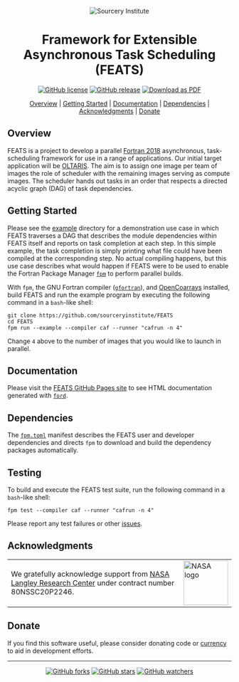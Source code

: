 <a name="top"> </a>

[This document is formatted with GitHub-Flavored Markdown.              ]:#
[For better viewing, including hyperlinks, read it online at            ]:#
[https://github.com/sourceryinstitute/FEATS/blob/master/README.md]:#
<div align="center">

![Sourcery Institute][sourcery-institute logo]


Framework for Extensible Asynchronous Task Scheduling (FEATS)
=============================================================

[![GitHub license][license img]](./LICENSE)
[![GitHub release][release img]](https://github.com/sourceryinstitute/FEATS/releases/latest)
[![Download as PDF][pdf img]](https://md2pdf.herokuapp.com/sourceryinstitute/FEATS/blob/master/README.pdf)

[Overview](#overview) | [Getting Started](#getting-started) | [Documentation](#documentation) | [Dependencies](#dependencies) | [Acknowledgments](#acknowledgments) | [Donate](#donate)

</div>

Overview
--------
FEATS is a project to develop a parallel [Fortran 2018] asynchronous, task-scheduling
framework for use in a range of applications.  Our initial target application will be
[OLTARIS].  The aim is to assign one image per team of images the role of scheduler
with the remaining images serving as compute images.  The scheduler hands out tasks
in an order that respects a directed acyclic graph (DAG) of task dependencies.  

Getting Started
---------------
Please see the [example] directory for a demonstration use case in which FEATS traverses
a DAG that describes the module dependencies within FEATS itself and reports on task
completion at each step.  In this simple example, the task completion is simply printing
what file could have been compiled at the corresponding step.  No actual compiling happens,
but this use case describes what would happen if FEATS were to be used to enable the
 Fortran Package Manager [`fpm`] to perform parallel builds.

With `fpm`, the GNU Fortran compiler ([`gfortran`]), and [OpenCoarrays] installed, build 
FEATS and run the example program by executing the following command in a `bash`-like 
shell:
```
git clone https://github.com/sourceryinstitute/FEATS
cd FEATS
fpm run --example --compiler caf --runner "cafrun -n 4" 
```
Change `4` above to the number of images that you would like to launch in parallel.

Documentation
-------------
Please visit the [FEATS GitHub Pages site] to see HTML documentation generated 
with [`ford`].

Dependencies
-------------
The [`fpm.toml`] manifest describes the FEATS user and developer dependencies
and directs `fpm` to download and build the dependency packages automatically.  

Testing
-------
To build and execute the FEATS test suite, run the following command in a
`bash`-like shell:
```
fpm test --compiler caf --runner "cafrun -n 4"
```

Please report any test failures or other [issues].

Acknowledgments
----------------

| | |
|-|-|
| We gratefully acknowledge support from [NASA Langley Research Center] under contract number 80NSSC20P2246.  | <img src="https://user-images.githubusercontent.com/13108868/112893191-304ce180-908f-11eb-8bea-e0cab5322aa8.png" alt="NASA logo" width="100">|

Donate
------
If you find this software useful, please consider donating code or
[currency](http://bit.ly/donate-to-sourcery-institute) to aid in development efforts.

---

<div align="center">

[![GitHub forks](https://img.shields.io/github/forks/sourceryinstitute/FEATS.svg?style=social&label=Fork)](https://github.com/sourceryinstitute/FEATS/fork)
[![GitHub stars](https://img.shields.io/github/stars/sourceryinstitute/FEATS.svg?style=social&label=Star)](https://github.com/sourceryinstitute/FEATS)
[![GitHub watchers](https://img.shields.io/github/watchers/sourceryinstitute/FEATS.svg?style=social&label=Watch)](https://github.com/sourceryinstitute/FEATS)

</div>

[Hyperlinks]:#

[Overview]: #overview
[Prerequisites]: #prerequisites
[Downloading, building, and testing]: #downloading-building-and-testing
[Acknowledgments]: #acknowledgments
[Donate]: #donate

[`fpm`]: https://github.com/fortran-lang/fpm
[`fpm.toml`]: ./fpm.toml
[`gfortran`]: https://gcc.gnu.org
[OpenCoarrays]: https://github.com/sourceryinstitute/opencoarrays
[OLTARIS]: https://oltaris.nasa.gov
[example]: ./example
[FEATS GitHub Pages site]: https://sourceryinstitute.github.io/FEATS/
[`ford`]: https://github.com/Fortran-FOSS-Programmers/ford
[Fortran 2018]: https://j3-fortran.org/doc/year/18/18-007r1.pdf

[sourcery-institute logo]: http://www.sourceryinstitute.org/uploads/4/9/9/6/49967347/sourcery-logo-rgb-hi-rez-1.png

[NASA Langley Research Center]: https://www.nasa.gov/langley

[issues]: https://github.com/sourceryinstitute/FEATS/issues

[download img]: https://img.shields.io/github/downloads/sourceryinstitute/FEATS/total.svg?style=flat-square "Download count badge"
[license img]: https://img.shields.io/badge/license-BSD--3-blue.svg?style=flat-square "BSD-3 License badge"
[release img]: https://img.shields.io/github/release/sourceryinstitute/FEATS.svg?style=flat-square "Latest release badge"
[pdf img]: https://img.shields.io/badge/PDF-README.md-6C2DC7.svg?style=flat-square "Download this readme as a PDF"
